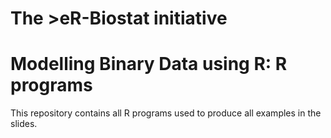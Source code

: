 # The >eR-Biostat initiative
#  Modelling Binary Data using R: R programs
This repository contains all R programs used to produce all examples in the slides. 
